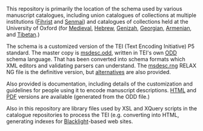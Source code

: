 This repository is primarily the location of the schema used by various manuscript catalogues, including union catalogues of collections at multiple institutions ([Fihrist](https://github.com/fihristorg/fihrist-mss) and [Senmai](https://github.com/bodleian/senmai-mss)) and catalogues of collections held at the University of Oxford (for [Medieval](https://github.com/bodleian/medieval-mss), [Hebrew](https://github.com/bodleian/hebrew-mss), [Genizah](https://github.com/bodleian/genizah-mss), [Georgian](https://github.com/bodleian/georgian-mss), [Armenian](https://github.com/bodleian/armenian-mss), and [Tibetan](https://github.com/bodleian/karchak-mss).)

The schema is a customized version of the TEI (Text Encoding Initiative) P5 standard. The master copy is [msdesc.odd](/msdesc.odd), written in TEI's own [ODD](http://www.tei-c.org/guidelines/customization/getting-started-with-p5-odds/) schema language. That has been converted into schema formats which XML editors and validating parsers can understand. The [msdesc.rng](/msdesc.rng) RELAX NG file is the definitive version, but [alternatives](/alternatives/) are also provided.

Also provided is documentation, including details of the customization and guidelines for people using it to encode manuscript descriptions. [HTML](https://msdesc.github.io/consolidated-tei-schema/msdesc.html) and [PDF](https://msdesc.github.io/consolidated-tei-schema/msdesc.pdf) versions are available (generated from the ODD file.)

Also in this repository are library files used by XSL and XQuery scripts in the catalogue repositories to process the TEI (e.g. converting into HTML, generating indexes for [Blacklight](http://projectblacklight.org/)-based web sites.
